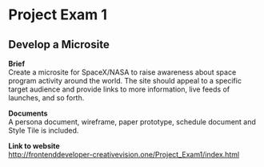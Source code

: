 # Project Exam 1
## **Develop a Microsite**

**Brief**\
Create a microsite for SpaceX/NASA to raise awareness about space program activity around the world. The site should appeal to a 
specific target audience and provide links to more information, live feeds of launches, and so forth.

**Documents**\
A persona document, wireframe, paper prototype, schedule document and Style Tile is included. 

**Link to website**\
http://frontenddeveloper-creativevision.one/Project_Exam1/index.html
